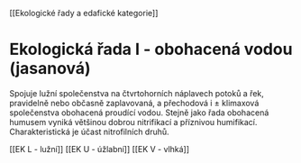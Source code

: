 [[Ekologické řady a edafické kategorie]]

# Ekologická řada I - obohacená vodou (jasanová)

Spojuje lužní společenstva na čtvrtohorních náplavech potoků a řek, pravidelně nebo občasně zaplavovaná, a přechodová i ± klimaxová společenstva obohacená proudící vodou. Stejně jako řada obohacená humusem vyniká většinou dobrou nitrifikací a příznivou humifikací. Charakteristická je účast nitrofilních druhů.

[[EK L - lužní]]
[[EK U - úžlabní]]
[[EK V - vlhká]]
